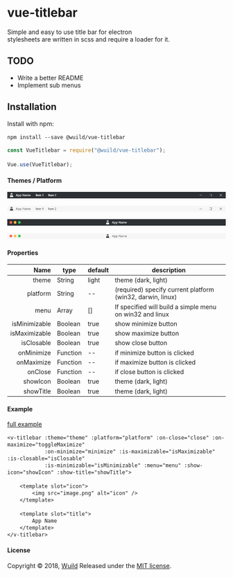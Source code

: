# vue-titlebar
Simple and easy to use title bar for electron  
stylesheets are written in scss and require a loader for it.

## TODO
* Write a better README
* Implement sub menus

## Installation
Install with npm:
```
npm install --save @wuild/vue-titlebar
```

```javascript
const VueTitlebar = require("@wuild/vue-titlebar");

Vue.use(VueTitlebar);
```

#### Themes / Platform
![windows dark](./images/titlebar/win32_dark.png)

![windows light](./images/titlebar/win32_light.png)

![osx dark](./images/titlebar/osx_dark.png)

![osx light](./images/titlebar/osx_light.png)


#### Properties
Name | type | default | description
---:| --- | ---| ---|
theme | String | light | theme (dark, light)
platform | String | -- | (required) specify current platform (win32, darwin, linux)
menu | Array | [] | If specified will build a simple menu on win32 and linux
isMinimizable | Boolean | true | show minimize button
isMaximizable | Boolean | true | show maximize button
isClosable | Boolean | true | show close button
onMinimize | Function | -- | if minimize button is clicked
onMaximize | Function | -- | if maximize button is clicked
onClose | Function | -- | if close button is clicked
showIcon | Boolean | true | theme (dark, light)
showTitle | Boolean | true | theme (dark, light)

#### Example

[full example](./examples/titlebar.vue)

```vue
<v-titlebar :theme="theme" :platform="platform" :on-close="close" :on-maximize="toggleMaximize"
            :on-minimize="minimize" :is-maximizable="isMaximizable" :is-closable="isClosable"
            :is-minimizable="isMinimizable" :menu="menu" :show-icon="showIcon" :show-title="showTitle">

    <template slot="icon">
        <img src="image.png" alt="icon" />
    </template>

    <template slot="title">
        App Name
    </template>
</v-titlebar>
```
#### License
Copyright © 2018, [Wuild](https://github.com/Wuild) Released under the [MIT license](https://opensource.org/licenses/MIT).
